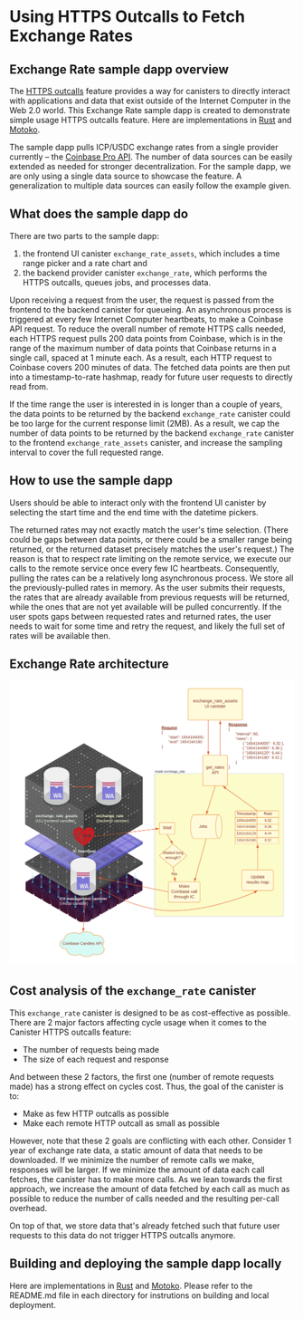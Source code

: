 # Using HTTPS Outcalls to Fetch Exchange Rates

## Exchange Rate sample dapp overview

The [HTTPS outcalls](https://wiki.internetcomputer.org/wiki/HTTPS_outcalls) feature provides a way for canisters to directly interact with applications and data that exist outside of the Internet Computer in the Web 2.0 world. This Exchange Rate sample dapp is created to demonstrate simple usage HTTPS outcalls feature. Here are implementations in [Rust](https://github.com/dfinity/examples/tree/master/rust/exchange_rate) and [Motoko](https://github.com/dfinity/examples/tree/master/motoko/exchange_rate).

The sample dapp pulls ICP/USDC exchange rates from a single provider currently – the [Coinbase Pro API](https://api.pro.coinbase.com/products/ICP-USD/candles). The number of data sources can be easily extended as needed for stronger decentralization. For the sample dapp, we are only using a single data source to showcase the feature. A generalization to multiple data sources can easily follow the example given.

## What does the sample dapp do

There are two parts to the sample dapp:
1. the frontend UI canister `exchange_rate_assets`, which includes a time range picker and a rate chart and
2. the backend provider canister `exchange_rate`, which performs the HTTPS outcalls, queues jobs, and processes data.

Upon receiving a request from the user, the request is passed from the frontend to the backend canister for queueing. 
An asynchronous process is triggered at every few Internet Computer heartbeats, to make a Coinbase API request.
To reduce the overall number of remote HTTPS calls needed, each HTTPS request pulls 200 data 
points from Coinbase, which is in the range of the maximum number of data points that Coinbase returns in a single call, spaced at 1 minute each.
As a result, each HTTP request to Coinbase covers 200 minutes of data. The fetched data points are then put into
a timestamp-to-rate hashmap, ready for future user requests to directly read from.

If the time range the user is interested in is longer than a couple of years, the data points to be returned
by the backend `exchange_rate` canister could be too large for the current response limit (2MB).
As a result, we cap the number of data points to be returned by the backend `exchange_rate` canister to
the frontend `exchange_rate_assets` canister, and increase the sampling interval to cover the full requested range.

## How to use the sample dapp

Users should be able to interact only with the frontend UI canister by selecting the start time 
and the end time with the datetime pickers.

The returned rates may not exactly match the user's time selection. (There could be gaps between
data points, or there could be a smaller range being returned, or the returned
dataset precisely matches the user's request.) The reason is that to respect rate limiting
on the remote service, we execute our calls to the remote service once every few IC heartbeats.
Consequently, pulling the rates can be a relatively long asynchronous process. We store all the
previously-pulled rates in memory. As the user submits their requests, the rates that are already
available from previous requests will be returned, while the ones that are not yet available will be
pulled concurrently. If the user spots gaps between requested rates and returned rates, the user
needs to wait for some time and retry the request, and likely the full set of rates will be available then.

## Exchange Rate architecture
![Architecture overview diagram of the Exchange Rate dapp](_attachments/exchange_rate_arch.png)

## Cost analysis of the `exchange_rate` canister

This `exchange_rate` canister is designed to be as cost-effective as possible. There are 2 major factors
affecting cycle usage when it comes to the Canister HTTPS outcalls feature:
- The number of requests being made
- The size of each request and response

And between these 2 factors, the first one (number of remote requests made) has a strong
effect on cycles cost. Thus, the goal of the canister is to:
- Make as few HTTP outcalls as possible
- Make each remote HTTP outcall as small as possible

However, note that these 2 goals are conflicting with each other. Consider 1 year of exchange rate
data, a static amount of data that needs to be downloaded. If we minimize the number of remote calls we make,
responses will be larger. If we minimize the amount of data each call fetches, the
canister has to make more calls. As we lean towards the first approach, we
increase the amount of data fetched by each call as much as possible to reduce the number of calls needed and the resulting per-call overhead.

On top of that, we store data that's already fetched such that future user requests to this data do not trigger HTTPS outcalls anymore.


## Building and deploying the sample dapp locally
Here are implementations in [Rust](https://github.com/dfinity/examples/tree/master/rust/exchange_rate) and [Motoko](https://github.com/dfinity/examples/tree/master/motoko/exchange_rate). Please refer to the README.md file in each
directory for instrutions on building and local deployment.

